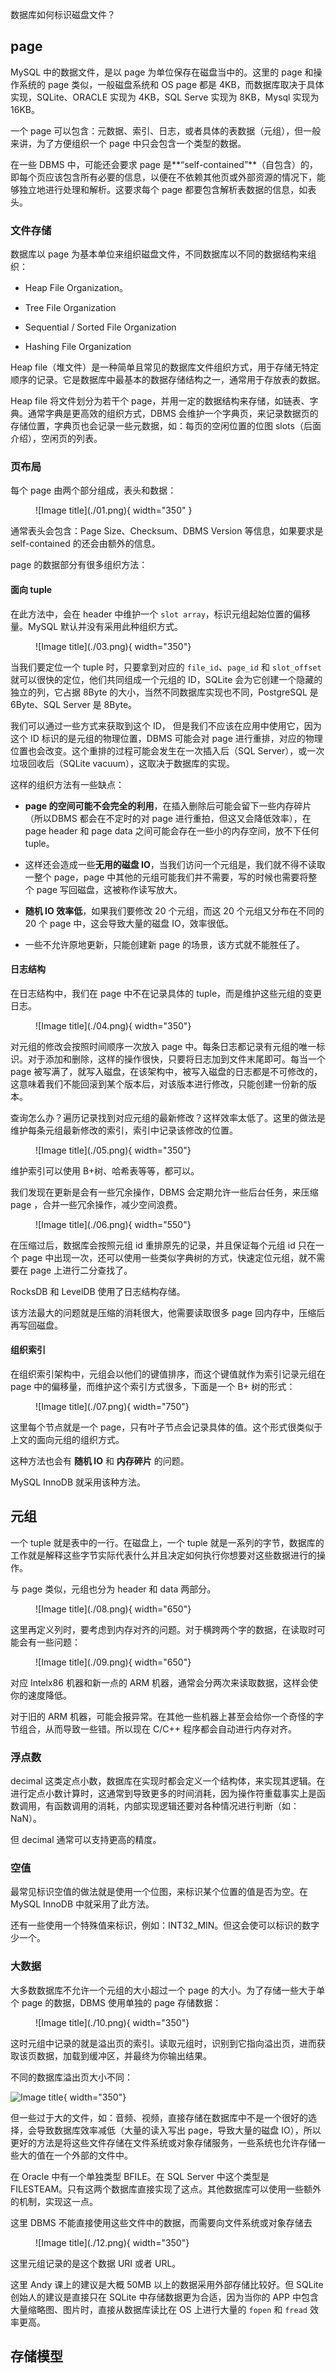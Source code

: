 

<!-- 一些基本概念：

### **索引** 

索引提高数据库的性能，索引是物美价廉的东西了。不用加内存，不用改程序，不用调sql，只要执行正确的 create index ，查询速度就可能提高成百上千倍。但是天下没有免费的午餐，查询速度的提高是以插入、更新、删除的速度为代价的，这些写操作，增加了大量的IO。所以它的价值，在于提高一个海量数据的检索速度。 -->

数据库如何标识磁盘文件？

## **page**

MySQL 中的数据文件，是以 page 为单位保存在磁盘当中的。这里的 page 和操作系统的 page 类似，一般磁盘系统和 OS page 都是 4KB，而数据库取决于具体实现，SQLite、ORACLE 实现为 4KB，SQL Serve 实现为 8KB，Mysql 实现为 16KB。

一个 page 可以包含：元数据、索引、日志，或者具体的表数据（元组），但一般来讲，为了方便组织一个 page 中只会包含一个类型的数据。

在一些 DBMS 中，可能还会要求 page 是**“self-contained”**（自包含）的，即每个页应该包含所有必要的信息，以便在不依赖其他页或外部资源的情况下，能够独立地进行处理和解析。这要求每个 page 都要包含解析表数据的信息，如表头。

### **文件存储**

数据库以 page 为基本单位来组织磁盘文件，不同数据库以不同的数据结构来组织：

- Heap File Organization。

- Tree File Organization

- Sequential / Sorted File Organization

- Hashing File Organization

Heap file（堆文件）是一种简单且常见的数据库文件组织方式，用于存储无特定顺序的记录。它是数据库中最基本的数据存储结构之一，通常用于存放表的数据。

Heap file 将文件划分为若干个 page，并用一定的数据结构来存储，如链表、字典。通常字典是更高效的组织方式，DBMS 会维护一个字典页，来记录数据页的存储位置，字典页也会记录一些元数据，如：每页的空闲位置的位图 slots（后面介绍），空闲页的列表。



### **页布局**


每个 page 由两个部分组成，表头和数据：

<figure markdown="span">
  ![Image title](./01.png){ width="350" }
</figure>

通常表头会包含：Page Size、Checksum、DBMS Version 等信息，如果要求是 self-contained 的还会由额外的信息。

page 的数据部分有很多组织方法：


#### **面向 tuple**

在此方法中，会在 header 中维护一个 `slot array`，标识元组起始位置的偏移量。MySQL 默认并没有采用此种组织方式。 

<figure markdown="span">
  ![Image title](./03.png){ width="350"}
</figure>

当我们要定位一个 tuple 时，只要拿到对应的 `file_id`、`page_id` 和 `slot_offset` 就可以很快的定位，他们共同组成一个元组的 ID，SQLite 会为它创建一个隐藏的独立的列，它占据 8Byte 的大小，当然不同数据库实现也不同，PostgreSQL 是 6Byte、SQL Server 是 8Byte。

我们可以通过一些方式来获取到这个 ID， 但是我们不应该在应用中使用它，因为这个 ID 标识的是元组的物理位置，DBMS 可能会对 page 进行重排，对应的物理位置也会改变。这个重排的过程可能会发生在一次插入后（SQL Server），或一次垃圾回收后（SQLite vacuum），这取决于数据库的实现。

这样的组织方法有一些缺点：

- **page 的空间可能不会完全的利用**，在插入删除后可能会留下一些内存碎片（所以DBMS 都会在不定时的对 page 进行重拍，但这又会降低效率），在 page header 和 page data 之间可能会存在一些小的内存空间，放不下任何 tuple。

- 这样还会造成一些**无用的磁盘 IO**，当我们访问一个元组是，我们就不得不读取一整个 page，page 中其他的元组可能我们并不需要，写的时候也需要将整个 page 写回磁盘，这被称作读写放大。

- **随机 IO 效率低**，如果我们要修改 20 个元组，而这 20 个元组又分布在不同的 20 个 page 中，这会导致大量的磁盘 IO，效率很低。

- 一些不允许原地更新，只能创建新 page 的场景，该方式就不能胜任了。

#### **日志结构**

在日志结构中，我们在 page 中不在记录具体的 tuple，而是维护这些元组的变更日志。

<figure markdown="span">
  ![Image title](./04.png){ width="350"}
</figure>

对元组的修改会按照时间顺序一次放入 page 中。每条日志都记录有元组的唯一标识。对于添加和删除，这样的操作很快，只要将日志加到文件末尾即可。每当一个 page 被写满了，就写入磁盘，在该架构中，被写入磁盘的日志都是不可修改的，这意味着我们不能回滚到某个版本后，对该版本进行修改，只能创建一份新的版本。

查询怎么办？遍历记录找到对应元组的最新修改？这样效率太低了。这里的做法是维护每条元组最新修改的索引，索引中记录该修改的位置。

<figure markdown="span">
  ![Image title](./05.png){ width="350"}
</figure>

维护索引可以使用 B+树、哈希表等等，都可以。

我们发现在更新是会有一些冗余操作，DBMS 会定期允许一些后台任务，来压缩 page ，合并一些冗余操作，减少空间浪费。

<figure markdown="span">
  ![Image title](./06.png){ width="550"}
</figure>

在压缩过后，数据库会按照元组 id 重排原先的记录，并且保证每个元组 id 只在一个 page 中出现一次，还可以使用一些类似字典树的方式，快速定位元组，就不需要在 page 上进行二分查找了。

RocksDB 和 LevelDB 使用了日志结构存储。

该方法最大的问题就是压缩的消耗很大，他需要读取很多 page 回内存中，压缩后再写回磁盘。

#### **组织索引**

在组织索引架构中，元组会以他们的键值排序，而这个键值就作为索引记录元组在 page 中的偏移量，而维护这个索引方式很多，下面是一个 B+ 树的形式：

<figure markdown="span">
  ![Image title](./07.png){ width="750"}
</figure>

这里每个节点就是一个 page，只有叶子节点会记录具体的值。这个形式很类似于上文的面向元组的组织方式。

这种方法也会有 **随机 IO** 和 **内存碎片** 的问题。

MySQL InnoDB 就采用该种方法。

## **元组**

一个 tuple 就是表中的一行。在磁盘上，一个 tuple 就是一系列的字节，数据库的工作就是解释这些字节实际代表什么并且决定如何执行你想要对这些数据进行的操作。

与 page 类似，元组也分为 header 和 data 两部分。

<figure markdown="span">
  ![Image title](./08.png){ width="650"}
</figure>

这里再定义列时，要考虑到内存对齐的问题。对于横跨两个字的数据，在读取时可能会有一些问题：

<figure markdown="span">
  ![Image title](./09.png){ width="650"}
</figure>

对应 Intelx86 机器和新一点的 ARM 机器，通常会分两次来读取数据，这样会使你的速度降低。

对于旧的 ARM 机器，可能会报异常。在其他一些机器上甚至会给你一个奇怪的字节组合，从而导致一些错。所以现在 C/C++ 程序都会自动进行内存对齐。

### **浮点数**

decimal 这类定点小数，数据库在实现时都会定义一个结构体，来实现其逻辑。在进行定点小数计算时，这通常到导致更多的时间消耗，因为操作符重载事实上是函数调用，有函数调用的消耗，内部实现逻辑还要对各种情况进行判断（如：NaN）。

但 decimal 通常可以支持更高的精度。 

### **空值**

最常见标识空值的做法就是使用一个位图，来标识某个位置的值是否为空。在 MySQL InnoDB 中就采用了此方法。


还有一些使用一个特殊值来标识，例如：INT32_MIN。但这会使可以标识的数字少一个。


### **大数据**

大多数数据库不允许一个元组的大小超过一个 page 的大小。为了存储一些大于单个 page 的数据，DBMS 使用单独的 page 存储数据：

<figure markdown="span">
  ![Image title](./10.png){ width="350"}
</figure>

这时元组中记录的就是溢出页的索引。读取元组时，识别到它指向溢出页，进而获取该页数据，加载到缓冲区，并最终为你输出结果。

不同的数据库溢出页大小不同：

![Image title](./11.png){ width="350"}

但一些过于大的文件，如：音频、视频，直接存储在数据库中不是一个很好的选择，会导致数据库效率减低（大量的读入写出 page，导致大量的磁盘 IO），所以更好的方法是将这些文件存储在文件系统或对象存储服务，一些系统也允许存储一些大的值在一个外部的文件中。

在 Oracle 中有一个单独类型 BFILE。在 SQL Server 中这个类型是 FILESTEAM。只有这两个数据库直接实现了这点。其他数据库可以使用一些额外的机制，实现这一点。

这里 DBMS 不能直接使用这些文件中的数据，而需要向文件系统或对象存储去

<figure markdown="span">
  ![Image title](./12.png){ width="350"}
</figure>

这里元组记录的是这个数据 URI 或者 URL。

这里 Andy 课上的建议是大概 50MB 以上的数据采用外部存储比较好。但 SQLite 创始人的建议是直接只在 SQLite 中存储数据更为合适，因为当你的 APP 中包含大量缩略图、图片时，直接从数据库读比在 OS 上进行大量的 `fopen` 和 `fread` 效率更高。


## **存储模型**

